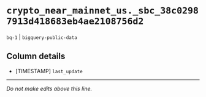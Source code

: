 # `crypto_near_mainnet_us._sbc_38c02987913d418683eb4ae2108756d2`
`bq-1` | `bigquery-public-data`

## Column details
* [TIMESTAMP] `last_update`

-------------------------------------------------------------------------------
*Do not make edits above this line.*
